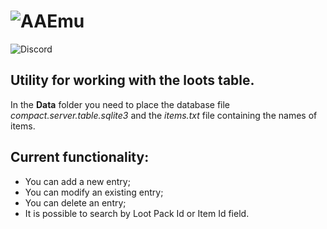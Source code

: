# ![AAEmu](https://i.imgur.com/NFDY376.png)

![Discord](https://img.shields.io/discord/479677351618281472?color=%235865F2&label=Discord&logo=Discord&logoColor=%23FFFFFF")
## Utility for working with the **loots** table.

In the **Data** folder you need to place the database file *compact.server.table.sqlite3* and the *items.txt* file containing the names of items.

## Current functionality:
- You can add a new entry;
- You can modify an existing entry;
- You can delete an entry;
- It is possible to search by Loot Pack Id or Item Id field.
